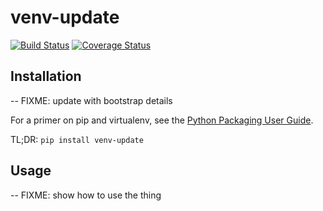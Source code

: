 # venv-update
[![Build Status](https://travis-ci.org/Yelp/venv-update.svg)](https://travis-ci.org/Yelp/venv-update)
[![Coverage Status](https://img.shields.io/coveralls/Yelp/venv-update.svg?branch=master)](https://coveralls.io/r/Yelp/venv-update)


## Installation
-- FIXME: update with bootstrap details

For a primer on pip and virtualenv, see the [Python Packaging User Guide](https://python-packaging-user-guide.readthedocs.org/en/latest/tutorial.html).

TL;DR: `pip install venv-update`


## Usage

-- FIXME: show how to use the thing
